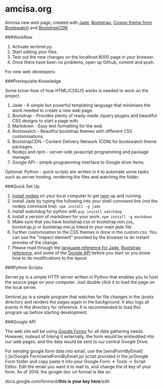 amcisa.org
==================

Amcisa new web page, created with [Jade](http://jade-lang.com/), [Bootstrap](http://getbootstrap.com/), [Cosmo theme from Bootswatch](http://bootswatch.com/cosmo/) and [BootstrapCDN](http://www.bootstrapcdn.com/)

###Workflow

1. Activate sentinel.py.
2. Start editing your files.
3. Test out the new changes on the localhost:8000 page in your browser.
4. Once there have been no problems, open up Github, commit and push.

For new web developers:

###Prerequisite Knowledge

Some know-how of how HTML/CSS/JS works is needed to work on the project. 

1. Jade - A simple but powerful templating language that minimises the work needed to create a new web page.
2. Bootstrap - Provides plenty of ready-made Jquery plugins and beautiful CSS designs to start a page with.
2. Markdown - Easy text formatting for the web
3. Bootswatch - Beautiful bootstrap themes with different CSS customisations. 
4. BootstrapCDN - Content Delivery Network (CDN) for bootswatch theme packages.
5. Nodejs and npm - server-side javascript programming and package manager.
6. Google API - simple programming interface to Google drive items.

Optional: 
Python - quick scripts are written in it to automate some tasks such as server hosting, rendering the files and watching the folder.

###Quick Set Up

1. [Install nodejs](http://nodejs.org/) on your local computer to get [npm](https://www.npmjs.org/) up and running.
2. Install Jade by typing the following into your shell command line (not the nodejs command line). ```npm install -g jade```
3. Install watchdog for python with ```pip install watchdog```
4. Install a version of markdown for your work. ```npm install -g markdown```
3. Make sure that you have bootstrap.css or bootstrap.min.css, bootstrap.js or bootstrap.min.js linked to your main jade file.
4. Further customisation to the CSS themes is done in the custom.css. You can use the "inspect element" provided by the browser to do instant preview of the change.
5. Please read through the [language reference for Jade](http://jade-lang.com/reference/), [Bootstrap](http://getbootstrap.com/javascript/) [reference](http://getbootstrap.com/css/), and some of the [Google API](https://developers.google.com/drive/v2/reference/) before you start so you know how to do modifications to the layout.

###Python Scripts

Server.py is a simple HTTP server written in Python that enables you to host the source page on your computer. Just double click it to load the page on the local server.

Sentinel.py is a simple program that watches for file changes in the /posts directory and renders the pages again in the background. It also logs all events in the directory for reference. It is recommended to load this program up before starting development.

###Google API

The web site will be using [Google Forms](https://support.google.com/docs/answer/87809?hl=en) for all data gathering needs. However, instead of linking it externally, the form would be embedded into our web pages, and the data would be sent to our central Google Drive. 

For sending google form data into email, use the [sendFormByEmail](./js/Google Form/sendFormByEmail.js) script provided in the js/Google Form folder and copy paste it into your Google Form -> Tools -> Script Editor. Edit the email you want it to mail to, and change the id key of your form. As of 2014, the google doc url format is like so:

docs.google.com/forms/d/__this is your key here__/edit

